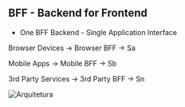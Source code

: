 ## BFF - Backend for Frontend

- One BFF Backend - Single Application Interface

Browser Devices -> Browser BFF -> Sa

Mobile Apps -> Mobile BFF -> Sb

3rd Party Services -> 3rd Party BFF -> Sn

![Arquitetura](https://miro.medium.com/v2/resize:fit:720/format:webp/1*DSgtq6hKMrKD3PhIvTu3jg.png)
